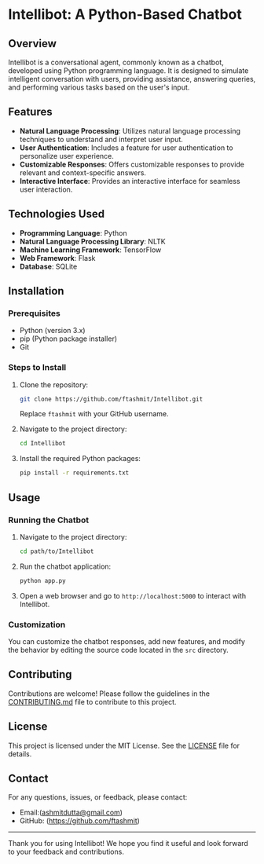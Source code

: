 # Intellibot: A Python-Based Chatbot

## Overview

Intellibot is a conversational agent, commonly known as a chatbot, developed using Python programming language. It is designed to simulate intelligent conversation with users, providing assistance, answering queries, and performing various tasks based on the user's input.

## Features

- **Natural Language Processing**: Utilizes natural language processing techniques to understand and interpret user input.
- **User Authentication**: Includes a feature for user authentication to personalize user experience.
- **Customizable Responses**: Offers customizable responses to provide relevant and context-specific answers.
- **Interactive Interface**: Provides an interactive interface for seamless user interaction.

## Technologies Used

- **Programming Language**: Python
- **Natural Language Processing Library**: NLTK
- **Machine Learning Framework**: TensorFlow
- **Web Framework**: Flask
- **Database**: SQLite

## Installation

### Prerequisites

- Python (version 3.x)
- pip (Python package installer)
- Git

### Steps to Install

1. Clone the repository:
   ```bash
   git clone https://github.com/ftashmit/Intellibot.git
   ```
   Replace `ftashmit` with your GitHub username.

2. Navigate to the project directory:
   ```bash
   cd Intellibot
   ```

3. Install the required Python packages:
   ```bash
   pip install -r requirements.txt
   ```

## Usage

### Running the Chatbot

1. Navigate to the project directory:
   ```bash
   cd path/to/Intellibot
   ```

2. Run the chatbot application:
   ```bash
   python app.py
   ```

3. Open a web browser and go to `http://localhost:5000` to interact with Intellibot.

### Customization

You can customize the chatbot responses, add new features, and modify the behavior by editing the source code located in the `src` directory.

## Contributing

Contributions are welcome! Please follow the guidelines in the [CONTRIBUTING.md](CONTRIBUTING.md) file to contribute to this project.

## License

This project is licensed under the MIT License. See the [LICENSE](LICENSE) file for details.

## Contact

For any questions, issues, or feedback, please contact:

- Email:(ashmitdutta@gmail.com)
- GitHub: (https://github.com/ftashmit)

---

Thank you for using Intellibot! We hope you find it useful and look forward to your feedback and contributions.

